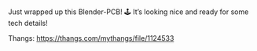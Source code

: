Just wrapped up this Blender-PCB! 🕹️ It’s looking nice and ready for some tech details!

Thangs: https://thangs.com/mythangs/file/1124533
